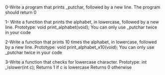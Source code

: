 0-Write a program that prints _putchar, followed by a new line.
    The program should return 0


1- Write a function that prints the alphabet, in lowercase, followed by a new line.
    Prototype: void print_alphabet(void);
    You can only use _putchar twice in your code

2-Write a function that prints 10 times the alphabet, in lowercase, followed by a new line.
    Prototype: void print_alphabet_x10(void);
    You can only use _putchar twice in your code

3-Write a function that checks for lowercase character.
    Prototype: int _islower(int c);
    Returns 1 if c is lowercase
    Returns 0 otherwise

